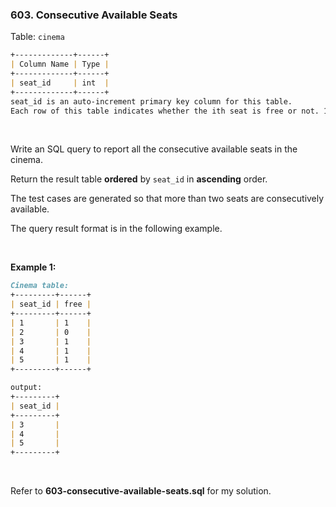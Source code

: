 ### 603. Consecutive Available Seats

Table: `cinema`

```markdown
+-------------+------+
| Column Name | Type |
+-------------+------+
| seat_id     | int  |
+-------------+------+
seat_id is an auto-increment primary key column for this table.
Each row of this table indicates whether the ith seat is free or not. 1 means free while 0 means occupied.
```

<br/>

Write an SQL query to report all the consecutive available seats in the cinema.

Return the result table **ordered** by `seat_id` in **ascending** order.

The test cases are generated so that more than two seats are consecutively available.

The query result format is in the following example.

<br/>

**Example 1:**

```markdown
Cinema table:
+---------+------+
| seat_id | free |
+---------+------+
| 1       | 1    |
| 2       | 0    |
| 3       | 1    |
| 4       | 1    |
| 5       | 1    |
+---------+------+

output:
+---------+
| seat_id |
+---------+
| 3       |
| 4       |
| 5       |
+---------+
```

<br/>

Refer to **603-consecutive-available-seats.sql** for my solution.
